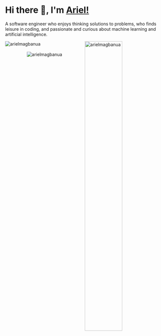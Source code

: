 # Hi there 👋, I'm [Ariel!](https://arielmagbanua.com/)

A software engineer who enjoys thinking solutions to problems, who finds leisure in coding, and passionate and curious about machine learning and artificial intelligence. 

<p><img align="left" style="margin-bottom: 15px" src="https://github-readme-stats.vercel.app/api/top-langs?username=arielmagbanua&theme=dark&layout=compact" alt="arielmagbanua"/></p>
<p><img align="right" style="max-width: 49%"; width="49%; margin-bottom: 15px" src="https://github-readme-stats.vercel.app/api?username=arielmagbanua&show_icons=true&include_all_commits=true&count_private=true&theme=dark" alt="arielmagbanua"/></p>
<br>
<br>
<div align="center"><img align="center" src="https://github-readme-streak-stats.herokuapp.com?user=arielmagbanua&theme=dark&border=FFFFFF" alt="arielmagbanua"/></div>
<br>
